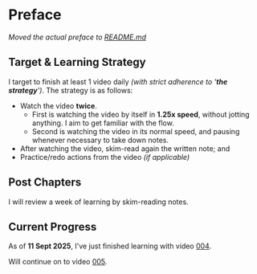 # Preface
*Moved the actual preface  to [README.md](/README.md)*

## Target & Learning Strategy
I target to finish at least 1 video daily *(with strict adherence to '**the strategy**')*. The strategy is as follows:
- Watch the video **twice**.
	- First is watching the video by itself in **1.25x speed**, without jotting anything. I aim to get familiar with the flow.
	- Second is watching the video in its normal speed, and pausing whenever necessary to take down notes.
- After watching the video, skim-read again the written note; and
- Practice/redo actions from the video *(if applicable)*

## Post Chapters
I will review a week of learning by skim-reading notes.

## Current Progress
As of **11 Sept 2025**, I've just finished learning with video [004](https://youtu.be/xCPDxgp0zXY?si=8ce2ZOach2HerWf).

Will continue on to video [005](https://youtu.be/879oHKwgDG8?si=BByV3rbU5si8VSPH).
